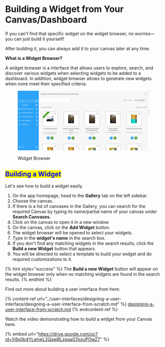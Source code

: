 # Building a Widget from Your Canvas/Dashboard

If you can't find that specific widget on the widget browser, no worries—you can just build it yourself!

After building it, you can always add it to your canvas later at any time.

**What is a Widget Browser?**

A widget browser is a interface that allows users to explore, search, and discover various widgets when selecting widgets to be added to a dashboard. In addition, widget browser allows to generate new widgets when none meet their specified criteria.

<figure><img src="../.gitbook/assets/LC_Building a Widget from Your Canvas_s1.png" alt=""><figcaption><p>Widget Browser</p></figcaption></figure>

## <mark style="color:blue;">Building a Widget</mark>

Let's see how to build a widget easily.

1. On the app homepage, head to the **Gallery** tab on the left sidebar.
2. Choose the canvas.
3. If there is a list of canvases in the Gallery, you can search for the required Canvas by typing its name/partial name of your canvas under **Search Canvases.**
4. Click on the canvas to open it in a new window
5. On the canvas, click on the **Add Widget** button.
6. The widget browser will be opened to select your widgets.
7. Type in the **widget's name** in the search box.
8. If you don't find any matching widgets in the search results, click the **Build a new Widget** button that appears.
9. You will be directed to select a template to build your widget and do required customizations to it.



{% hint style="success" %}
The **Build a new Widget** button will appear on the widget browser only when no matching widgets are found in the search results.
{% endhint %}

Find out more about building a user interface from here:

{% content-ref url="../user-interfaces/designing-a-user-interface/designing-a-user-interface-from-scratch.md" %}
[designing-a-user-interface-from-scratch.md](../user-interfaces/designing-a-user-interface/designing-a-user-interface-from-scratch.md)
{% endcontent-ref %}

Watch the video demonstrating how to build a widget from your Canvas here.

{% embed url="https://drive.google.com/uc?id=1r6x0b4YLehwL2QawBLzqaaG7pzuPOwZ7" %}
